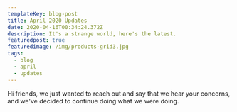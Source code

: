 ```yaml
---
templateKey: blog-post
title: April 2020 Updates
date: 2020-04-16T00:34:24.372Z
description: It's a strange world, here's the latest.
featuredpost: true
featuredimage: /img/products-grid3.jpg
tags:
  - blog
  - april
  - updates
---
```

Hi friends, we just wanted to reach out and say that we hear your concerns, and we've decided to continue doing what we were doing.
